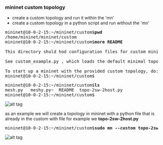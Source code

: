 ### mininet custom topology

-  create a custom topology and run it within the 'mn'
-  create a custom topology in a python script and run without the 'mn'
  

<pre>
mininet@10-0-2-15:~/mininet/custom$<b>pwd</b>
/home/mininet/mininet/custom
mininet@10-0-2-15:~/mininet/custom$<b>more README</b>

This directory shuld hod configuration files for custom mininets.

See custom_example.py , which loads the default minimal topology. THe advantage of defining a mininet in a separate file is that you then use the --custom option in mn to run the CLI or specific test with it.

To start up a mininet with the provided custom topology, do: <b> sudo mn --custom custom_example.py  --topo mytopo</b>
mininet@10-0-2-15:~/mininet/custom$
</pre>


<pre>
mininet@10-0-2-15:~/mininet/custom$<b>ls</b>
mesh.py   meshy.py~  README  topo-2sw-2host.py
mininet@10-0-2-15:~/mininet/custom$
</pre>
![alt tag](https://github.com/syaifulahdan/mininet/blob/master/VirtualBox_Mini_27_03_2016_22_14_51.PNG)

as an example we will create a topology in mininet with a python file that is already in the custom with file
for example we <b>topo-2sw-2host.py</b>
<pre>
mininet@10-0-2-15:~/mininet/custom$<b>sudo mn --custom topo-2sw-2host.py --topo my topo --controller=remote,ip=10.0.2.15</b>
</pre>

![alt tag](https://github.com/syaifulahdan/mininet/blob/master/VirtualBox_Mini_27_03_2016_22_14_51x.PNG)

